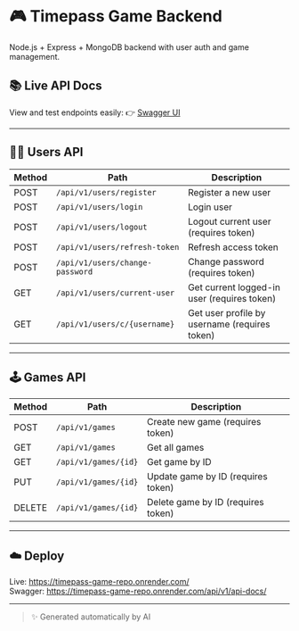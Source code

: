 # 🎮 Timepass Game Backend

Node.js + Express + MongoDB backend with user auth and game management.

## 📚 Live API Docs
View and test endpoints easily:
👉 [Swagger UI](https://timepass-game-repo.onrender.com/api/v1/api-docs/)

---

## 🧑‍💻 Users API

| Method | Path | Description |
|-------|------|-------------|
| POST   | `/api/v1/users/register`         | Register a new user |
| POST   | `/api/v1/users/login`            | Login user |
| POST   | `/api/v1/users/logout`           | Logout current user (requires token) |
| POST   | `/api/v1/users/refresh-token`    | Refresh access token |
| POST   | `/api/v1/users/change-password`  | Change password (requires token) |
| GET    | `/api/v1/users/current-user`     | Get current logged-in user (requires token) |
| GET    | `/api/v1/users/c/{username}`     | Get user profile by username (requires token) |

---

## 🕹 Games API

| Method | Path | Description |
|-------|------|-------------|
| POST   | `/api/v1/games`            | Create new game (requires token) |
| GET    | `/api/v1/games`            | Get all games |
| GET    | `/api/v1/games/{id}`       | Get game by ID |
| PUT    | `/api/v1/games/{id}`       | Update game by ID (requires token) |
| DELETE | `/api/v1/games/{id}`       | Delete game by ID (requires token) |

---

## ☁️ Deploy
Live: https://timepass-game-repo.onrender.com/  
Swagger: https://timepass-game-repo.onrender.com/api/v1/api-docs/

---

> ✨ Generated automatically by AI
